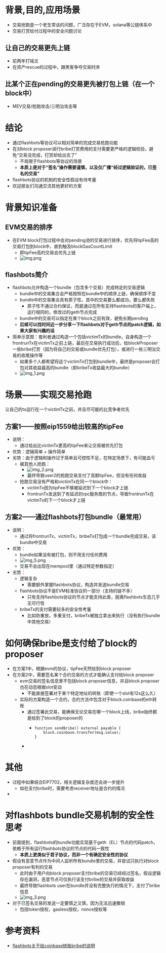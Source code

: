 # 背景,目的,应用场景
- 交易抢跑是一个老生常谈的问题，广泛存在于EVM，solana等公链体系中
- 交易打赏给付过程中的安全问题讨论

## 让自己的交易更先上链
- 前两年打铭文
- 在资产rescue的过程中，跟黑客争夺交易时序
## 比某个正在pending的交易更先被打包上链（在一个block中）
- MEV交易/抢跑攻击/三明治攻击等

# 结论
- 通过flashbots等协议可以相对简单的完成交易抢跑功能
- 在对block proposer进行bribe打赏费用的支付需要更严格的逻辑校验，避免“交易没完成，打赏却给出去了”
  - 不局限于flashbots等协议的场景
  - **本质上是对于“签名”操作需要谨慎，以及仅广播“经过逻辑验证的，已签名的交易”**
- flashbots协议的机制的安全性假设有待考量
- 欢迎朋友们沟通交流其他更好的方案

# 背景知识准备
## EVM交易的排序
- 在EVM block打包过程中会对pending池的交易进行排序，优先将tipFee高的交易打包到block中，直到触及blockGasCountLimit
  - 即tipFee高的交易会优先上链
  - ![img.png](img.png)

## flashbots简介
- flashbots允许构造一个bundle（包含多个交易）完成特定的交易逻辑
  - bundle中的交易集合会严格按照在bundle中的顺序上链，确保顺序不变
  - bundle中的交易集合具有原子性，其中的交易要么都成功，要么都失败
    - 原子性不通过合约保证，而是通过在所有支持flashbots的客户端上，运行相同的，修改过的geth节点完成
  - bundle中的交易可以指定在某个block之前有效，避免长期pending
  - **后续可以找时间近一步分享一下flashbots对于geth节点的patch逻辑，如果大家有兴趣的话**
- 简单示意图：套利者通过构造一个包括victimTx的bundle，自身构造一个frontrunTx在victimTx之前上链，最后在交易执行成功后，给blockProposer一些bribe打赏（因为将自己的交易或bundle优先打包），或进行一些三明治交易的收尾操作等
  - 如果多个人都希望将这个victimTx打包到bundle中，最终是proposer会打包对其收益最高的bundle（即bribeTx收益最大的bundle）
  - ![img_1.png](img_1.png)


# 场景——实现交易抢跑
让自己的tx运行在一个victimTx之前，并且尽可能的比竞争者优先

## 方案1——按照eip1559给出较高的tipFee
- 说明：
  - 通过给出比victimTx更高的tipFee来让交易被优先打包
- 优势：逻辑简单 + 操作简单
- 劣势：由于逻辑和操作过于简单且可控性不足，在特定场景下，有可能血亏
    - 被其他人抢跑：
      - ![img_2.png](img_2.png)
      - 最终导致user2的抢跑交易支付了高额tipFee，但没有任何收益
    - 抢跑交易没有严格和victimTx在同一个block中：
      - victimTx因为tipFee不够被延迟到下一个block才上链
      - frontrunTx发送到了有延迟的rpc服务商的节点，导致frontrunTx在victimTx的下一个block才上链 
## 方案2——通过flashbots打包bundle（最常用）
- 说明：
  - 通过将frontrunTx，victimTx，bribeTx打包成一个bundle完成交易，该bundle中交易
- 优势：
  - bundle如果没有被打包，则不用支付任何费用
  - ![img_5.png](img_5.png)
  - 交易不会出现在mempool里（通过特定参数指定）
- 劣势：
  - 逻辑复杂
    - 需要额外掌握flashbots协议，构造并发送bundle交易
  - flashbots协议不是EVM标准协议的一部分（支持的链不多）
    - 只有支持flashbots协议的节点才能支持此类，脱离flashbots生态几乎无可行性
  - bribeTx的支付需要较多的安全性考量
    - 比如防重放，多重支付，bribeTx被独立拿出来执行（没有执行bundle中其他交易）

# 如何确保bribe是支付给了block的proposer

- 在方案1中，根据evm的协议，tipFee天然给到block proposer
- 在方案2中，需要签名某个合约交易的方式才能确认支付给block proposer
  - evm交易的签名信息里不包括block proposer信息，并且block proposer也在动态根据slot变动
    - 不能直接签署对于某个特定地址的转账（即使一个slot有12s这么久）
  - 实际的方案构造一个合约，合约方法中包含对于block.coinbase的eth转账
    - 通过签署此交易，能确保无论交易在哪一个block上线，bribe始终都是给到了block的proposer的
      - ```  
        function sendBribe() external payable {
            block.coinbase.transfer(msg.value);
        }
        ```
    - 
# 其他
- 过程中如果结合EIP7702，相关逻辑复杂度还会进一步提升
  - 如在支付bribe时，需要考虑receiver地址是合约的情况
- 
# 对flashbots bundle交易机制的安全性思考
- 前面提到，flashbots的bundle功能实现基于geth（EL）节点的代码patch，依赖于所有运行flashbots协议的节点的代码一致性
  - **本质上更类似于君子协议，而非一个有确定安全性的协议**
- 假设有恶意节点作为中间人监听所有bundle里的交易，并尝试只执行对block proposer有利的交易
  - 此时由于用户向block proposer支付bribe的交易已经经过签名，假设逻辑存在漏洞，恶意节点可仅执行该支付bribe的交易并获取收益
  - 最终导致flashbots user在bundle并没有完整执行的情况下，支付了bribe信息
  - ![img_3.png](img_3.png)
- 对于已签名交易的发送一定要慎之又慎，因为无法迅速撤销
  - 包括token授权，gasless授权，nonce授权等

# 参考资料
- [flashbots关于给coinbase转账bribe的说明](https://docs.flashbots.net/flashbots-auction/advanced/coinbase-payment)


